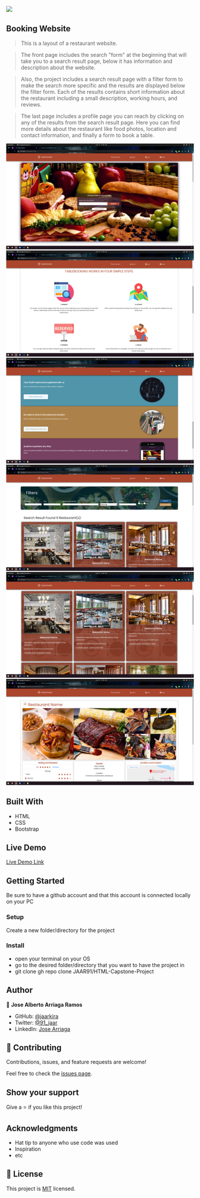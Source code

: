 ![](https://img.shields.io/badge/Microverse-blueviolet)

## Booking Website

> This is a layout of a restaurant website.

>The front page includes the search "form" at the beginning that will take you to a search result page, below it has information and description about the website. 

>Also, the project includes a search result page with a filter form to make the search more specific and the results are displayed below the filter form. Each of the results contains short information about the restaurant including a small description, working hours, and reviews. 

>The last page includes a profile page you can reach by clicking on any of the results from the search result page. Here you can find more details about the restaurant like food photos, location and contact information, and finally a form to book a table.

![screenshot](./Resources/screen1.png)
![screenshot](./Resources/screen2.png)
![screenshot](./Resources/screen3.png)
![screenshot](./Resources/screen4.png)
![screenshot](./Resources/screen5.png)
![screenshot](./Resources/screen6.png)

## Built With

- HTML
- CSS
- Bootstrap

## Live Demo

[Live Demo Link](https://jaar91.github.io/HTML-Capstone-Project/)


## Getting Started

Be sure to have a github account and that this account is connected locally on your PC

### Setup

Create a new folder/directory for the project

### Install

- open your terminal on your OS
- go to the desired folder/directory that you want to have the project in
- git clone gh repo clone JAAR91/HTML-Capstone-Project

## Author

👤 **Jose Alberto Arriaga Ramos**

- GitHub: [@jaarkira](https://github.com/jaarkira )
- Twitter: [@91_jaar](https://twitter.com/91_jaar )
- LinkedIn: [Jose Arriaga](https://www.linkedin.com/in/jose-arriaga-63a851204/)

## 🤝 Contributing

Contributions, issues, and feature requests are welcome!

Feel free to check the [issues page](issues/).

## Show your support

Give a ⭐️ if you like this project!

## Acknowledgments

- Hat tip to anyone who use code was used
- Inspiration
- etc

## 📝 License

This project is [MIT](lic.url) licensed.
